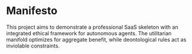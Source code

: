 # Manifesto

This project aims to demonstrate a professional SaaS skeleton with an integrated ethical framework for autonomous agents.
The utilitarian manifold optimizes for aggregate benefit, while deontological rules act as inviolable constraints.
